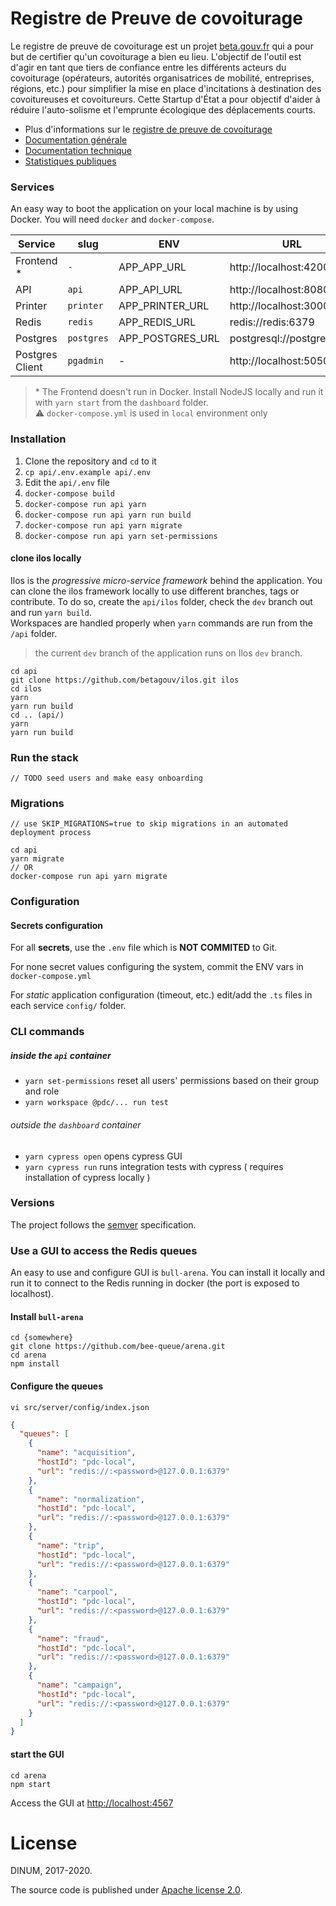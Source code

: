 # Registre de Preuve de covoiturage

Le registre de preuve de covoiturage est un projet [beta.gouv.fr](https://beta.gouv.fr) qui a pour but de certifier qu'un covoiturage a bien eu lieu. L'objectif de l'outil est d'agir en tant que tiers de confiance entre les différents acteurs du covoiturage (opérateurs, autorités organisatrices de mobilité, entreprises, régions, etc.) pour simplifier la mise en place d'incitations à destination des covoitureuses et covoitureurs. Cette Startup d'État a pour objectif d'aider à réduire l'auto-solisme et l'emprunte écologique des déplacements courts.

- Plus d'informations sur le [registre de preuve de covoiturage](http://covoiturage.beta.gouv.fr/)
- [Documentation générale](https://registre-preuve-de-covoiturage.gitbook.io/produit/)
- [Documentation technique](https://registre-preuve-de-covoiturage.gitbook.io/produit/mode-demploi/envoyer-des-trajets)
- [Statistiques publiques](https://app.covoiturage.beta.gouv.fr/stats)

### Services

An easy way to boot the application on your local machine is by using Docker.
You will need `docker` and `docker-compose`.

| Service         | slug       | ENV              | URL                        | Folder     |
| --------------- | ---------- | ---------------- | -------------------------- | ---------- |
| Frontend \*     | `-`        | APP_APP_URL      | http://localhost:4200      | /dashboard |
| API             | `api`      | APP_API_URL      | http://localhost:8080      | /api       |
| Printer         | `printer`  | APP_PRINTER_URL  | http://localhost:3000      | /printer   |
| Redis           | `redis`    | APP_REDIS_URL    | redis://redis:6379         | -          |
| Postgres        | `postgres` | APP_POSTGRES_URL | postgresql://postgres:post | -          |
| Postgres Client | `pgadmin`  | -                | http://localhost:5050      | -          |

> \* The Frontend doesn't run in Docker. Install NodeJS locally and run it with `yarn start` from the `dashboard` folder.  
> ⚠️ `docker-compose.yml` is used in `local` environment only

### Installation

1. Clone the repository and `cd` to it
2. `cp api/.env.example api/.env`
3. Edit the `api/.env` file
4. `docker-compose build`
5. `docker-compose run api yarn`
6. `docker-compose run api yarn run build`
7. `docker-compose run api yarn migrate`
8. `docker-compose run api yarn set-permissions`

#### clone ilos locally

Ilos is the _progressive micro-service framework_ behind the application.
You can clone the ilos framework locally to use different branches, tags or contribute. To do so, create the `api/ilos` folder, check the `dev` branch out and run `yarn build`.  
Workspaces are handled properly when `yarn` commands are run from the `/api` folder.

> the current `dev` branch of the application runs on Ilos `dev` branch.

```shell
cd api
git clone https://github.com/betagouv/ilos.git ilos
cd ilos
yarn
yarn run build
cd .. (api/)
yarn
yarn run build
```

### Run the stack

`// TODO seed users and make easy onboarding`

### Migrations

```
// use SKIP_MIGRATIONS=true to skip migrations in an automated deployment process

cd api
yarn migrate
// OR
docker-compose run api yarn migrate
```

### Configuration

#### Secrets configuration

For all **secrets**, use the `.env` file which is **NOT COMMITED** to Git.

For none secret values configuring the system, commit the ENV vars in `docker-compose.yml`

For _static_ application configuration (timeout, etc.) edit/add the `.ts` files in each service `config/` folder.

### CLI commands

##### inside the `api` container

- `yarn set-permissions` reset all users' permissions based on their group and role
- `yarn workspace @pdc/... run test`

###### outside the `dashboard` container

- `yarn cypress open` opens cypress GUI
- `yarn cypress run` runs integration tests with cypress ( requires installation of cypress locally )

### Versions

The project follows the [semver](https://semver.org/) specification.

### Use a GUI to access the Redis queues

An easy to use and configure GUI is `bull-arena`. You can install it locally and run it to connect to the Redis
running in docker (the port is exposed to localhost).

#### Install `bull-arena`

```shell
cd {somewhere}
git clone https://github.com/bee-queue/arena.git
cd arena
npm install
```

#### Configure the queues

```shell
vi src/server/config/index.json
```

```json
{
  "queues": [
    {
      "name": "acquisition",
      "hostId": "pdc-local",
      "url": "redis://:<password>@127.0.0.1:6379"
    },
    {
      "name": "normalization",
      "hostId": "pdc-local",
      "url": "redis://:<password>@127.0.0.1:6379"
    },
    {
      "name": "trip",
      "hostId": "pdc-local",
      "url": "redis://:<password>@127.0.0.1:6379"
    },
    {
      "name": "carpool",
      "hostId": "pdc-local",
      "url": "redis://:<password>@127.0.0.1:6379"
    },
    {
      "name": "fraud",
      "hostId": "pdc-local",
      "url": "redis://:<password>@127.0.0.1:6379"
    },
    {
      "name": "campaign",
      "hostId": "pdc-local",
      "url": "redis://:<password>@127.0.0.1:6379"
    }
  ]
}
```

#### start the GUI

```shell
cd arena
npm start
```

Access the GUI at [http://localhost:4567](http://localhost:4567)

# License

DINUM, 2017-2020.

The source code is published under [Apache license 2.0](./LICENSE).
